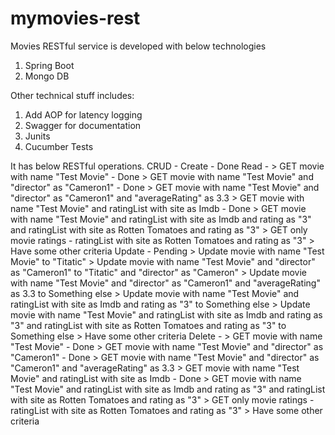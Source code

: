 # mymovies-rest

Movies RESTful service is developed with below technologies
1. Spring Boot
2. Mongo DB

Other technical stuff includes:
1. Add AOP for latency logging
2. Swagger for documentation
3. Junits
4. Cucumber Tests

It has below RESTful operations.
CRUD - 
Create - Done
Read - 
	> GET movie with name "Test Movie" - Done
	> GET movie with name "Test Movie" and "director" as "Cameron1" - Done
	> GET movie with name "Test Movie" and "director" as "Cameron1" and "averageRating" as 3.3
	> GET movie with name "Test Movie" and ratingList with site as Imdb - Done
	> GET movie with name "Test Movie" and ratingList with site as Imdb and rating as "3" and ratingList with site as Rotten Tomatoes and rating as "3"
	> GET only movie ratings - ratingList with site as Rotten Tomatoes and rating as "3"
	> Have some other criteria
Update - Pending
	> Update movie with name "Test Movie" to "Titatic"
	> Update movie with name "Test Movie" and "director" as "Cameron1"  to "Titatic" and "director" as "Cameron"
	> Update movie with name "Test Movie" and "director" as "Cameron1" and "averageRating" as 3.3 to Something else
	> Update movie with name "Test Movie" and ratingList with site as Imdb and rating as "3" to Something else
	> Update movie with name "Test Movie" and ratingList with site as Imdb and rating as "3" and ratingList with site as Rotten Tomatoes and rating as "3" to Something else
	> Have some other criteria
Delete - 
	> GET movie with name "Test Movie" - Done
	> GET movie with name "Test Movie" and "director" as "Cameron1" - Done
	> GET movie with name "Test Movie" and "director" as "Cameron1" and "averageRating" as 3.3
	> GET movie with name "Test Movie" and ratingList with site as Imdb - Done
	> GET movie with name "Test Movie" and ratingList with site as Imdb and rating as "3" and ratingList with site as Rotten Tomatoes and rating as "3"
	> GET only movie ratings - ratingList with site as Rotten Tomatoes and rating as "3"
	> Have some other criteria

